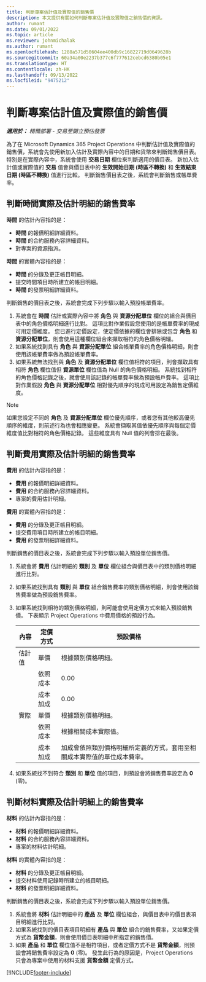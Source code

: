 ```yaml
---
title: 判斷專案估計值及實際值的銷售價
description: 本文提供有關如何判斷專案估計值及實際值之銷售價的資訊。
author: rumant
ms.date: 09/01/2022
ms.topic: article
ms.reviewer: johnmichalak
ms.author: rumant
ms.openlocfilehash: 1288a571d50604ee400db9c16822719d0649628b
ms.sourcegitcommit: 60a34a00e2237b377c6f777612cebcd6380b05e1
ms.translationtype: HT
ms.contentlocale: zh-HK
ms.lasthandoff: 09/13/2022
ms.locfileid: "9475212"
---
```

# <a name="determine-sales-prices-for-project-estimates-and-actuals"></a>判斷專案估計值及實際值的銷售價

_**適用於：** 精簡部署 - 交易至開立預估發票_

為了在 Microsoft Dynamics 365 Project Operations 中判斷估計值及實際值的銷售價，系統會先使用新加入估計及實際內容中的日期和貨幣來判斷銷售價目表。 特別是在實際內容中，系統會使用 **交易日期** 欄位來判斷適用的價目表。 新加入估計值或實際值的 **交易** 值會與價目表中的 **生效開始日期 (時區不轉換)** 和 **生效結束日期 (時區不轉換)** 值進行比較。 判斷銷售價目表之後，系統會判斷銷售或帳單費率。

## <a name="determining-sales-rates-on-actual-and-estimate-lines-for-time"></a>判斷時間實際及估計明細的銷售費率

**時間** 的估計內容指的是：

- **時間** 的報價明細詳細資料。
- **時間** 的合約服務內容詳細資料。
- 對專案的資源指派。

**時間** 的實體內容指的是：

- **時間** 的分錄及更正帳目明細。
- 提交時間項目時所建立的帳目明細。
- **時間** 的發票明細詳細資料。 

判斷銷售的價目表之後，系統會完成下列步驟以輸入預設帳單費率。

1. 系統會在 **時間** 估計或實際內容中將 **角色** 與 **資源分配單位** 欄位的組合與價目表中的角色價格明細進行比對。 這項比對作業假設您使用的是帳單費率的現成可用定價維度。 您已進行定價設定，使定價依據的欄位會排除或包含 **角色** 和 **資源分配單位**，則會使用這種欄位組合來擷取相符的角色價格明細。
1. 如果系統找到具有 **角色** 與 **資源分配單位** 組合帳單費率的角色價格明細，則會使用該帳單費率做為預設帳單費率。
1. 如果系統無法找到與 **角色** 及 **資源分配單位** 欄位值相符的項目，則會擷取具有相符 **角色** 欄位值但 **資源單位** 欄位值為 Null 的角色價格明細。 系統找到相符的角色價格記錄之後，就會使用該記錄的帳單費率做為預設帳戶費率。 這項比對作業假設 **角色** 與 **資源分配單位** 相對優先順序的現成可用設定為銷售定價維度。

> [!NOTE]
> 如果您設定不同的 **角色** 及 **資源分配單位** 欄位優先順序，或者您有其他較高優先順序的維度，則前述行為也會相應變更。 系統會擷取其值依優先順序與每個定價維度值比對相符的角色價格記錄。 這些維度具有 Null 值的列會排在最後。

## <a name="determining-sales-rates-on-actual-and-estimate-lines-for-expense"></a>判斷費用實際及估計明細的銷售費率

**費用** 的估計內容指的是：

- **費用** 的報價明細詳細資料。
- **費用** 的合約服務內容詳細資料。
- 專案的費用估計明細。

**費用** 的實體內容指的是：

- **費用** 的分錄及更正帳目明細。
- 提交費用項目時所建立的帳目明細。
- **費用** 的發票明細詳細資料。 

判斷銷售的價目表之後，系統會完成下列步驟以輸入預設單位銷售價。

1. 系統會將 **費用** 估計明細的 **類別** 及 **單位** 欄位組合與價目表中的類別價格明細進行比對。
1. 如果系統找到具有 **類別** 與 **單位** 組合銷售費率的類別價格明細，則會使用該銷售費率做為預設銷售費率。
1. 如果系統找到相符的類別價格明細，則可能會使用定價方式來輸入預設銷售價。 下表顯示 Project Operations 中費用價格的預設行為。

    | 內容 | 定價方式 | 預設價格 |
    | --- | --- | --- |
    | 估計值 | 單價 | 根據類別價格明細。 |
    |        | 依照成本 | 0.00 |
    |        | 成本加成 | 0.00 |
    | 實際 | 單價 | 根據類別價格明細。 |
    |        | 依照成本 | 根據相關成本實際值。 |
    |        | 成本加成 | 加成會依照類別價格明細所定義的方式，套用至相關成本實際值的單位成本費率。 |

1. 如果系統找不到符合 **類別** 和 **單位** 值的項目，則預設會將銷售費率設定為 **0** (零)。

## <a name="determining-sales-rates-on-actual-and-estimate-lines-for-material"></a>判斷材料實際及估計明細上的銷售費率

**材料** 的估計內容指的是：

- **材料** 的報價明細詳細資料。
- **材料** 的合約服務內容詳細資料。
- 專案的材料估計明細。

**材料** 的實體內容指的是：

- **材料** 的分錄及更正帳目明細。
- 提交材料使用記錄時所建立的帳目明細。
- **材料** 的發票明細詳細資料。 

判斷銷售的價目表之後，系統會完成下列步驟以輸入預設單位銷售價。

1. 系統會將 **材料** 估計明細中的 **產品** 及 **單位** 欄位組合，與價目表中的價目表項目明細進行比對。
1. 如果系統找到的價目表項目明細有 **產品** 與 **單位** 組合的銷售費率，又如果定價方式為 **貨幣金額**，則會使用價目表明細中所指定的銷售價。 
1. 如果 **產品** 和 **單位** 欄位值不是相符項目，或者定價方式不是 **貨幣金額**，則預設會將銷售費率設定為 **0** (零)。 發生此行為的原因是，Project Operations 只會為專案中使用的材料支援 **貨幣金額** 定價方式。

[!INCLUDE[footer-include](../../includes/footer-banner.md)]
